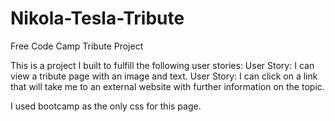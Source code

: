 # Nikola-Tesla-Tribute
Free Code Camp Tribute Project

This is a project I built to fulfill the following user stories:
User Story: I can view a tribute page with an image and text.
User Story: I can click on a link that will take me to an external website with further information on the topic.

I used bootcamp as the only css for this page.
